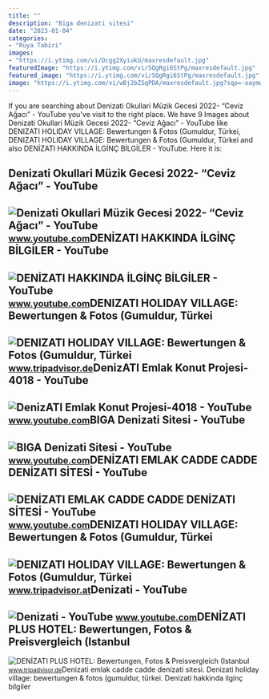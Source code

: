 ```yaml
---
title: ""
description: "Biga denizati sitesi"
date: "2023-01-04"
categories:
- "Ruya Tabiri"
images:
- "https://i.ytimg.com/vi/Dcgg2XyiukU/maxresdefault.jpg"
featuredImage: "https://i.ytimg.com/vi/SQgRgi6StPg/maxresdefault.jpg"
featured_image: "https://i.ytimg.com/vi/SQgRgi6StPg/maxresdefault.jpg"
image: "https://i.ytimg.com/vi/wBj2bZSqPDA/maxresdefault.jpg?sqp=-oaymwEmCIAKENAF8quKqQMa8AEB-AH-CYAC0AWKAgwIABABGHIgUihBMA8=&amp;rs=AOn4CLB1ExmYqY05p64arkgkVVoub2EQIw"
---
```


If you are searching about Denizati Okullari Müzik Gecesi 2022- “Ceviz Ağacı” - YouTube you've visit to the right place. We have 9 Images about Denizati Okullari Müzik Gecesi 2022- “Ceviz Ağacı” - YouTube like DENIZATI HOLIDAY VILLAGE: Bewertungen &amp; Fotos (Gumuldur, Türkei, DENIZATI HOLIDAY VILLAGE: Bewertungen &amp; Fotos (Gumuldur, Türkei and also DENİZATI HAKKINDA İLGİNÇ BİLGİLER - YouTube. Here it is:

Denizati Okullari Müzik Gecesi 2022- “Ceviz Ağacı” - YouTube
------------------------------------------------------------

 ![Denizati Okullari Müzik Gecesi 2022- “Ceviz Ağacı” - YouTube](https://i.ytimg.com/vi/wBj2bZSqPDA/maxresdefault.jpg?sqp=-oaymwEmCIAKENAF8quKqQMa8AEB-AH-CYAC0AWKAgwIABABGHIgUihBMA8=&rs=AOn4CLB1ExmYqY05p64arkgkVVoub2EQIw) <small>www.youtube.com</small>DENİZATI HAKKINDA İLGİNÇ BİLGİLER - YouTube
-------------------------------------------

 ![DENİZATI HAKKINDA İLGİNÇ BİLGİLER - YouTube](https://i.ytimg.com/vi/tELfuyKxpTo/maxresdefault.jpg?sqp=-oaymwEmCIAKENAF8quKqQMa8AEB-AH-CYAC0AWKAgwIABABGFIgZSgvMA8=&rs=AOn4CLCilIax65UKXX_cP2DzI9UwAr6-TA) <small>www.youtube.com</small>DENIZATI HOLIDAY VILLAGE: Bewertungen &amp; Fotos (Gumuldur, Türkei
-------------------------------------------------------------------

 ![DENIZATI HOLIDAY VILLAGE: Bewertungen & Fotos (Gumuldur, Türkei](https://media-cdn.tripadvisor.com/media/photo-s/0c/f0/9a/a4/denizati-holiday-village.jpg) <small>www.tripadvisor.de</small>DenizATI Emlak Konut Projesi-4018 - YouTube
-------------------------------------------

 ![DenizATI Emlak Konut Projesi-4018 - YouTube](https://i.ytimg.com/vi/Dcgg2XyiukU/maxresdefault.jpg) <small>www.youtube.com</small>BIGA Denizati Sitesi - YouTube
------------------------------

 ![BIGA Denizati Sitesi - YouTube](https://i.ytimg.com/vi/NrpUQXKY68U/maxresdefault.jpg?sqp=-oaymwEmCIAKENAF8quKqQMa8AEB-AH-CYAC0AWKAgwIABABGHIgUihDMA8=&rs=AOn4CLCNG3pChAiFYgczwHDITbTGHXj7bQ) <small>www.youtube.com</small>DENİZATI EMLAK CADDE CADDE DENİZATI SİTESİ - YouTube
----------------------------------------------------

 ![DENİZATI EMLAK CADDE CADDE DENİZATI SİTESİ - YouTube](https://i.ytimg.com/vi/SQgRgi6StPg/maxresdefault.jpg) <small>www.youtube.com</small>DENIZATI HOLIDAY VILLAGE: Bewertungen &amp; Fotos (Gumuldur, Türkei
-------------------------------------------------------------------

 ![DENIZATI HOLIDAY VILLAGE: Bewertungen & Fotos (Gumuldur, Türkei](https://dynamic-media-cdn.tripadvisor.com/media/photo-o/20/4e/f0/de/denizati-holiday-village.jpg?w=1400&h=-1&s=1) <small>www.tripadvisor.at</small>Denizati - YouTube
------------------

 ![Denizati - YouTube](https://i.ytimg.com/vi/hCLj6bfFw28/maxresdefault.jpg) <small>www.youtube.com</small>DENİZATI PLUS HOTEL: Bewertungen, Fotos &amp; Preisvergleich (Istanbul
----------------------------------------------------------------------

 ![DENİZATI PLUS HOTEL: Bewertungen, Fotos & Preisvergleich (Istanbul](https://dynamic-media-cdn.tripadvisor.com/media/photo-o/28/6a/af/72/denizati-plus-hotel.jpg?w=1100&h=-1&s=1) <small>www.tripadvisor.de</small>Deni̇zati emlak cadde cadde deni̇zati si̇tesi̇. Denizati holiday village: bewertungen &amp; fotos (gumuldur, türkei. Deni̇zati hakkinda i̇lgi̇nç bi̇lgi̇ler
